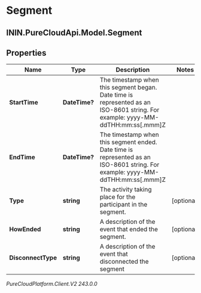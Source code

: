# Segment

## ININ.PureCloudApi.Model.Segment

## Properties

|Name | Type | Description | Notes|
|------------ | ------------- | ------------- | -------------|
| **StartTime** | **DateTime?** | The timestamp when this segment began. Date time is represented as an ISO-8601 string. For example: yyyy-MM-ddTHH:mm:ss[.mmm]Z | |
| **EndTime** | **DateTime?** | The timestamp when this segment ended. Date time is represented as an ISO-8601 string. For example: yyyy-MM-ddTHH:mm:ss[.mmm]Z | |
| **Type** | **string** | The activity taking place for the participant in the segment. | [optional] |
| **HowEnded** | **string** | A description of the event that ended the segment. | [optional] |
| **DisconnectType** | **string** | A description of the event that disconnected the segment | [optional] |



_PureCloudPlatform.Client.V2 243.0.0_
